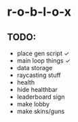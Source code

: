 # r-o-b-l-o-x
## TODO:
- place gen script ✓
- main loop things ✓
- data storage
- raycasting stuff
- health
- hide healthbar
- leaderboard sign
- make lobby
- make skins/guns

